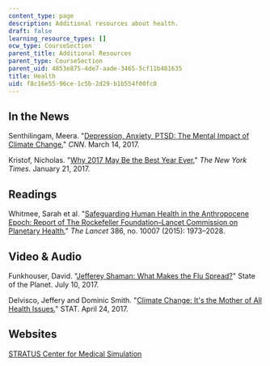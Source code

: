 ```yaml
---
content_type: page
description: Additional resources about health.
draft: false
learning_resource_types: []
ocw_type: CourseSection
parent_title: Additional Resources
parent_type: CourseSection
parent_uid: 4853e875-4de7-aade-3465-5cf11b481635
title: Health
uid: f8c16e55-96ce-1c5b-2d29-b1b554f00fc0
---
```

## In the News

Senthilingam, Meera. "[Depression, Anxiety, PTSD: The Mental Impact of Climate Change.](https://www.cnn.com/2017/03/14/health/climate-change-mental-health-eprise/index.html)" *CNN*. March 14, 2017.

Kristof, Nicholas. "[Why 2017 May Be the Best Year Ever.](https://www.nytimes.com/2017/01/21/opinion/sunday/why-2017-may-be-the-best-year-ever.html)" *The New York Times*. January 21, 2017. 

## Readings

Whitmee, Sarah et al. "[Safeguarding Human Health in the Anthropocene Epoch: Report of The Rockefeller Foundation–Lancet Commission on Planetary Health.](https://www.thelancet.com/journals/lancet/article/PIIS0140-6736(15)60901-1/fulltext)" *The Lancet* 386, no. 10007 (2015): 1973–2028.

## Video & Audio

Funkhouser, David. "[Jefferey Shaman: What Makes the Flu Spread?](https://blogs.ei.columbia.edu/2017/07/10/jeffrey-shaman-what-makes-the-flu-spread/)" State of the Planet. July 10, 2017.

Delvisco, Jeffery and Dominic Smith. "[Climate Change: It's the Mother of All Health Issues.](https://www.statnews.com/2017/04/24/climate-change-human-civilization/)" STAT. April 24, 2017.

## Websites

[STRATUS Center for Medical Simulation](https://stratus.brighamandwomens.org/)